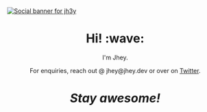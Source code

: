 ### 

[![Social banner for jh3y](https://github.com/jh3y/jh3y/raw/master/assets/header-banner--optimized.svg)](https://jhey.dev)
<h1 align='center'> Hi! :wave:</h1>
<p align='center'>
I'm Jhey.
</p>
<p align='center'>For enquiries, reach out @ jhey@jhey.dev or over on <a href="https://twitter.com/jh3yy">Twitter</a>.</p>

<h1 align='center'><i>Stay awesome!</i></h1>






<!--
**nanjeshgowda/nanjeshgowda** is a ✨ _special_ ✨ repository because its `README.md` (this file) appears on your GitHub profile.

Hi there 👋
I am Nanjesh from Bengaluru, India. I am currently in Austin. I am a Big Data enthusiast, who is always ready to learn new things, ready for discussions and making new projects, write blogs etc.
😄 Pronouns: He/him
⚡ Fun fact: 🤯

Programming Languages 🌐
Know/Using
scala logo	java logo	cpp logo	c logo	python logo	bash logo
Learning
js logo	
Tools 🛠️
Know/Using
actions logo	git logo	vscode logo	aseprite logo	gimp logo	travis ci logo	gnu make logo	Windows Terminal	WSL	many more...
Learning
docker logo	kubernetes logo	aws logo	codecov logo	jupyter notebook logo	many more...
